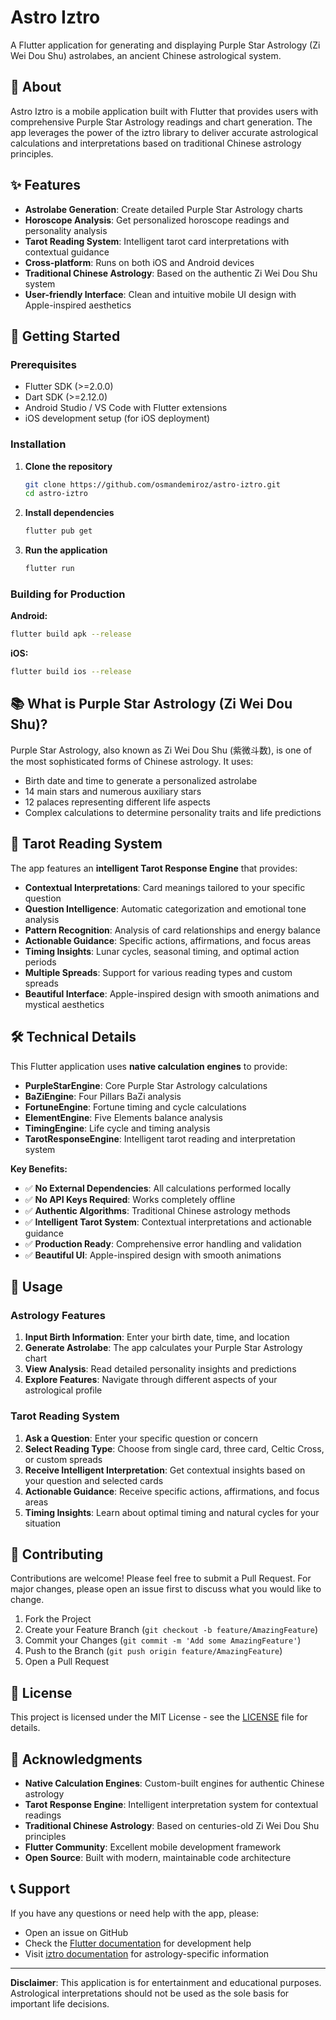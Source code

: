 # Astro Iztro

A Flutter application for generating and displaying Purple Star Astrology (Zi Wei Dou Shu) astrolabes, an ancient Chinese astrological system.

## 📱 About

Astro Iztro is a mobile application built with Flutter that provides users with comprehensive Purple Star Astrology readings and chart generation. The app leverages the power of the iztro library to deliver accurate astrological calculations and interpretations based on traditional Chinese astrology principles.

## ✨ Features

- **Astrolabe Generation**: Create detailed Purple Star Astrology charts
- **Horoscope Analysis**: Get personalized horoscope readings and personality analysis
- **Tarot Reading System**: Intelligent tarot card interpretations with contextual guidance
- **Cross-platform**: Runs on both iOS and Android devices
- **Traditional Chinese Astrology**: Based on the authentic Zi Wei Dou Shu system
- **User-friendly Interface**: Clean and intuitive mobile UI design with Apple-inspired aesthetics

## 🚀 Getting Started

### Prerequisites

- Flutter SDK (>=2.0.0)
- Dart SDK (>=2.12.0)
- Android Studio / VS Code with Flutter extensions
- iOS development setup (for iOS deployment)

### Installation

1. **Clone the repository**
   ```bash
   git clone https://github.com/osmandemiroz/astro-iztro.git
   cd astro-iztro
   ```

2. **Install dependencies**
   ```bash
   flutter pub get
   ```

3. **Run the application**
   ```bash
   flutter run
   ```

### Building for Production

**Android:**
```bash
flutter build apk --release
```

**iOS:**
```bash
flutter build ios --release
```

## 📚 What is Purple Star Astrology (Zi Wei Dou Shu)?

Purple Star Astrology, also known as Zi Wei Dou Shu (紫微斗数), is one of the most sophisticated forms of Chinese astrology. It uses:

- Birth date and time to generate a personalized astrolabe
- 14 main stars and numerous auxiliary stars
- 12 palaces representing different life aspects
- Complex calculations to determine personality traits and life predictions

## 🔮 Tarot Reading System

The app features an **intelligent Tarot Response Engine** that provides:

- **Contextual Interpretations**: Card meanings tailored to your specific question
- **Question Intelligence**: Automatic categorization and emotional tone analysis
- **Pattern Recognition**: Analysis of card relationships and energy balance
- **Actionable Guidance**: Specific actions, affirmations, and focus areas
- **Timing Insights**: Lunar cycles, seasonal timing, and optimal action periods
- **Multiple Spreads**: Support for various reading types and custom spreads
- **Beautiful Interface**: Apple-inspired design with smooth animations and mystical aesthetics

## 🛠 Technical Details

This Flutter application uses **native calculation engines** to provide:

- **PurpleStarEngine**: Core Purple Star Astrology calculations
- **BaZiEngine**: Four Pillars BaZi analysis
- **FortuneEngine**: Fortune timing and cycle calculations
- **ElementEngine**: Five Elements balance analysis
- **TimingEngine**: Life cycle and timing analysis
- **TarotResponseEngine**: Intelligent tarot reading and interpretation system

**Key Benefits:**
- ✅ **No External Dependencies**: All calculations performed locally
- ✅ **No API Keys Required**: Works completely offline
- ✅ **Authentic Algorithms**: Traditional Chinese astrology methods
- ✅ **Intelligent Tarot System**: Contextual interpretations and actionable guidance
- ✅ **Production Ready**: Comprehensive error handling and validation
- ✅ **Beautiful UI**: Apple-inspired design with smooth animations

## 📖 Usage

### Astrology Features
1. **Input Birth Information**: Enter your birth date, time, and location
2. **Generate Astrolabe**: The app calculates your Purple Star Astrology chart
3. **View Analysis**: Read detailed personality insights and predictions
4. **Explore Features**: Navigate through different aspects of your astrological profile

### Tarot Reading System
1. **Ask a Question**: Enter your specific question or concern
2. **Select Reading Type**: Choose from single card, three card, Celtic Cross, or custom spreads
3. **Receive Intelligent Interpretation**: Get contextual insights based on your question and selected cards
4. **Actionable Guidance**: Receive specific actions, affirmations, and focus areas
5. **Timing Insights**: Learn about optimal timing and natural cycles for your situation

## 🤝 Contributing

Contributions are welcome! Please feel free to submit a Pull Request. For major changes, please open an issue first to discuss what you would like to change.

1. Fork the Project
2. Create your Feature Branch (`git checkout -b feature/AmazingFeature`)
3. Commit your Changes (`git commit -m 'Add some AmazingFeature'`)
4. Push to the Branch (`git push origin feature/AmazingFeature`)
5. Open a Pull Request

## 📄 License

This project is licensed under the MIT License - see the [LICENSE](LICENSE) file for details.

## 🙏 Acknowledgments

- **Native Calculation Engines**: Custom-built engines for authentic Chinese astrology
- **Tarot Response Engine**: Intelligent interpretation system for contextual readings
- **Traditional Chinese Astrology**: Based on centuries-old Zi Wei Dou Shu principles
- **Flutter Community**: Excellent mobile development framework
- **Open Source**: Built with modern, maintainable code architecture

## 📞 Support

If you have any questions or need help with the app, please:

- Open an issue on GitHub
- Check the [Flutter documentation](https://docs.flutter.dev/) for development help
- Visit [iztro documentation](https://iztro.com) for astrology-specific information

---

**Disclaimer**: This application is for entertainment and educational purposes. Astrological interpretations should not be used as the sole basis for important life decisions.
